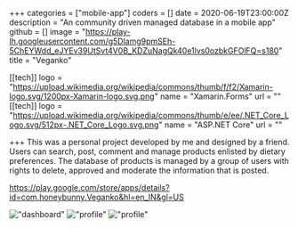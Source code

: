 +++
categories = ["mobile-app"]
coders = []
date = 2020-06-19T23:00:00Z
description = "An community driven managed database in a mobile app"
github = []
image = "https://play-lh.googleusercontent.com/g5Dlamg9pmSEh-5ChEYWdd_eJYEv39UtSvt4V0B_KDZuNagQk40e1lvs0ozbkGFOlFQ=s180"
title = "Veganko"

[[tech]]
logo = "https://upload.wikimedia.org/wikipedia/commons/thumb/f/f2/Xamarin-logo.svg/1200px-Xamarin-logo.svg.png"
name = "Xamarin.Forms"
url = ""
[[tech]]
logo = "https://upload.wikimedia.org/wikipedia/commons/thumb/e/ee/.NET_Core_Logo.svg/512px-.NET_Core_Logo.svg.png"
name = "ASP.NET Core"
url = ""

+++
This was a personal project developed by me and designed by a friend. Users can search, post, comment and manage products enlisted by dietary preferences. The database of products is managed by a group of users with rights to delete, approved and moderate the information that is posted.


https://play.google.com/store/apps/details?id=com.honeybunny.Veganko&hl=en_IN&gl=US

!["dashboard"](https://play-lh.googleusercontent.com/KDDyHyeFVJnpq5WpvM_TtsuBdc1f_Qf2JkAR4IBjO01N5H8WpPEFXtYZD7E8Bnkzug=w720-h310 "dashboard")
!["profile"](https://play-lh.googleusercontent.com/nbAUjVl39dN_K6HGDiUtenG609pVENn8XzkhVw8a5TDefTJVGlVv8ND7cOiXCo78Xw=w720-h310 "profile")
!["profile"](https://play-lh.googleusercontent.com/UGZD6WaefopqKwbRiNNAkZEcDmVoH5c7kRnsZR5fB-B1pDQznMnYZEPDlhqKb7TM5DA=w720-h310 "profile")

